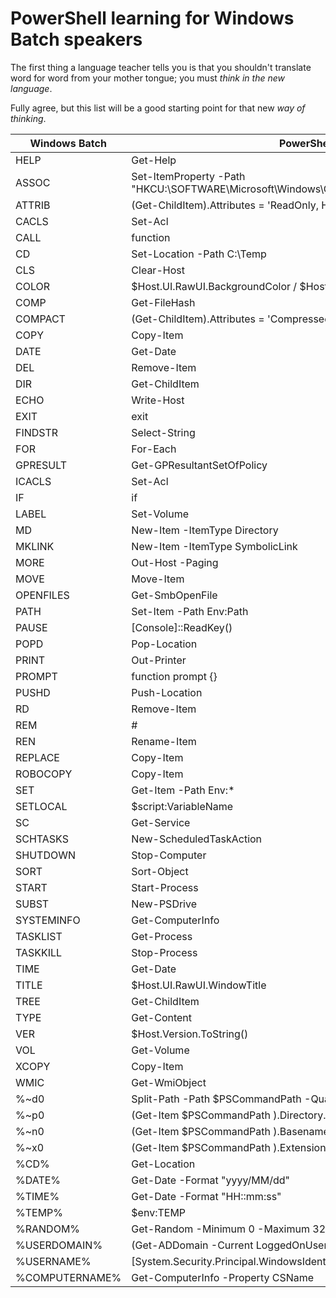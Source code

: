 # PowerShell learning for Windows Batch speakers

The first thing a language teacher tells you is that you shouldn't translate word for word from your mother tongue; you must *think in the new language*.

Fully agree, but this list will be a good starting point for that new *way of thinking*.

| Windows Batch   | PowerShell                                                                                 |
|-----------------|--------------------------------------------------------------------------------------------|
| HELP            | Get-Help                                                                                   |
| ASSOC           | Set-ItemProperty -Path "HKCU:\SOFTWARE\Microsoft\Windows\CurrentVersion\Explorer\FileExts" |
| ATTRIB          | (Get-ChildItem).Attributes = 'ReadOnly, Hidden'                                            |
| CACLS           | Set-Acl                                                                                    |
| CALL            | function                                                                                   |
| CD              | Set-Location -Path C:\Temp                                                                 |
| CLS             | Clear-Host                                                                                 |
| COLOR           | $Host.UI.RawUI.BackgroundColor / $Host.UI.RawUI.ForegroundColor                            |
| COMP            | Get-FileHash                                                                               |
| COMPACT         | (Get-ChildItem).Attributes = 'Compressed'                                                  |
| COPY            | Copy-Item                                                                                  |
| DATE            | Get-Date                                                                                   |
| DEL             | Remove-Item                                                                                |
| DIR             | Get-ChildItem                                                                              |
| ECHO            | Write-Host                                                                                 |
| EXIT            | exit                                                                                       |
| FINDSTR         | Select-String                                                                              |
| FOR             | For-Each                                                                                   |
| GPRESULT        | Get-GPResultantSetOfPolicy                                                                 |
| ICACLS          | Set-Acl                                                                                    |
| IF              | if                                                                                         |
| LABEL           | Set-Volume                                                                                 |
| MD              | New-Item -ItemType Directory                                                               |
| MKLINK          | New-Item -ItemType SymbolicLink                                                            |
| MORE            | Out-Host -Paging                                                                           |
| MOVE            | Move-Item                                                                                  |
| OPENFILES       | Get-SmbOpenFile                                                                            |
| PATH            | Set-Item -Path Env:Path                                                                    |
| PAUSE           | [Console]::ReadKey()                                                                       |
| POPD            | Pop-Location                                                                               |
| PRINT           | Out-Printer                                                                                |
| PROMPT          | function prompt {}                                                                         |
| PUSHD           | Push-Location                                                                              |
| RD              | Remove-Item                                                                                |
| REM             | #                                                                                          |
| REN             | Rename-Item                                                                                |
| REPLACE         | Copy-Item                                                                                  |
| ROBOCOPY        | Copy-Item                                                                                  |
| SET             | Get-Item -Path Env:*                                                                       |
| SETLOCAL        | $script:VariableName                                                                       |
| SC              | Get-Service                                                                                |
| SCHTASKS        | New-ScheduledTaskAction                                                                    |
| SHUTDOWN        | Stop-Computer                                                                              |
| SORT            | Sort-Object                                                                                |
| START           | Start-Process                                                                              |
| SUBST           | New-PSDrive                                                                                |
| SYSTEMINFO      | Get-ComputerInfo                                                                           |
| TASKLIST        | Get-Process                                                                                |
| TASKKILL        | Stop-Process                                                                               |
| TIME            | Get-Date                                                                                   |
| TITLE           | $Host.UI.RawUI.WindowTitle                                                                 |
| TREE            | Get-ChildItem                                                                              |
| TYPE            | Get-Content                                                                                |
| VER             | $Host.Version.ToString()                                                                   |
| VOL             | Get-Volume                                                                                 |
| XCOPY           | Copy-Item                                                                                  |
| WMIC            | Get-WmiObject                                                                              |
| %~d0            | Split-Path -Path $PSCommandPath -Qualifier                                                 |
| %~p0            | (Get-Item $PSCommandPath ).Directory.Name                                                  |
| %~n0            | (Get-Item $PSCommandPath ).Basename                                                        |
| %~x0            | (Get-Item $PSCommandPath ).Extension                                                       |
| %CD%            | Get-Location                                                                               |
| %DATE%          | Get-Date -Format "yyyy/MM/dd"                                                              |
| %TIME%          | Get-Date -Format "HH::mm:ss"                                                               |
| %TEMP%          | $env:TEMP                                                                                  |
| %RANDOM%        | Get-Random -Minimum 0 -Maximum 32767                                                       |
| %USERDOMAIN%    | (Get-ADDomain -Current LoggedOnUser).NetBIOSName                                           |
| %USERNAME%      | [System.Security.Principal.WindowsIdentity]::GetCurrent().Name                             |
| %COMPUTERNAME%  | Get-ComputerInfo -Property CSName                                                          |

